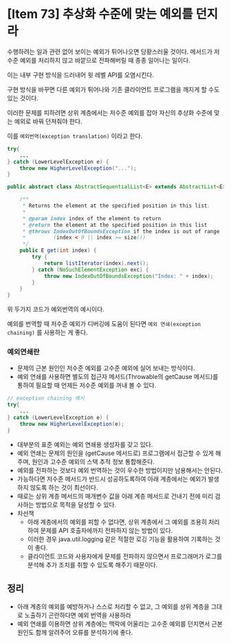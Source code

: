 # [Item 73] 추상화 수준에 맞는 예외를 던지라

수행하려는 일과 관련 없어 보이는 예외가 튀어나오면 당황스러울 것이다. 메서드가 저수준 예외를 처리하지 않고 바깥으로 전파해버릴 때 종종 일어나는 일이다.

이는 내부 구현 방식을 드러내어 윗 레벨 API를 오염시킨다.

구현 방식을 바꾸면 다른 예외가 튀어나와 기존 클라이언트 프로그램을 깨지게 할 수도 있는 것이다.

이러한 문제를 피하려면 상위 계층에서는 저수준 예외를 잡아 자신의 추상화 수준에 맞는 예외로 바꿔 던져줘야 한다.

이를 `예외번역(exception translation)` 이라고 한다.

```java
try{
    ...
} catch (LowerLevelException e) {
    throw new HigherLevelException("...");
}
```

```java
public abstract class AbstractSequentialList<E> extends AbstractList<E> {

    /**
     * Returns the element at the specified position in this list.
     *
     * @param index index of the element to return
     * @return the element at the specified position in this list
     * @throws IndexOutOfBoundsException if the index is out of range
     *         (index < 0 || index >= size())
     */
    public E get(int index) {
        try {
            return listIterator(index).next();
        } catch (NoSuchElementException exc) {
            throw new IndexOutOfBoundsException("Index: " + index);
        }
    }
}
```

위 두가지 코드가 예외번역의 예시이다.

예외를 번역할 때 저수준 예외가 디버깅에 도움이 된다면 `예외 연쇄(exception chaining)` 를 사용하는 게 좋다.

### 예외연쇄란

- 문제의 근본 원인인 저수준 예외를 고수준 예외에 실어 보내는 방식이다.
- 예외 연쇄를 사용하면 별도의 접근자 메서드(Throwable의 getCause 메서드)를 통하여 필요할 때 언제든 저수준 예외를 꺼내 볼 수 있다.

```java
// exception chaining 예시
try{
    ...
} catch (LowerLevelException e) {
    throw new HigherLevelException(e);
}
```

- 대부분의 표준 예외는 예외 연쇄용 생성자를 갖고 있다.
- 예외 연쇄는 문제의 원인을 (getCause 메서드로) 프로그램에서 접근할 수 있게 해주며, 원인과 고수준 예외의 스택 추적 정보 통합해준다.
- 예외를 전파하는 것보다 예외 번역하는 것이 우수한 방법이지만 남용해서는 안된다.
- 가능하다면 저수준 메서드가 반드시 성공하도록하여 아래 계층에서는 예외가 발생하지 않도록 하는 것이 최선이다.
- 때로는 상위 계층 메서드의 매개변수 값을 아래 계층 메서드로 건내기 전에 미리 검사하는 방법으로 목적을 달성할 수 있다.
- 차선책
  - 아래 계층에서의 예외를 피할 수 없다면, 상위 계층에서 그 예외를 조용히 처리하여 문제를 API 호출자에까지 전파하지 않는 방법이 있다.
  - 이러한 경우 java.util.logging 같은 적절한 로깅 기능을 활용하여 기록하는 것이 좋다.
  - 클라이언트 코드와 사용자에게 문제를 전파하지 않으면서 프로그래머가 로그를 분석해 추가 조치를 취할 수 있도록 해주기 때문이다.

## 정리

- 아래 계층의 예외를 예방하거나 스스로 처리할 수 없고, 그 예외를 상위 계층을 그대로 노출하기 곤란하다면 예외 번역을 사용하라
- 예외 연쇄를 이용하면 상위 계층에는 맥락에 어울리는 고수준 예외를 던지면서 근본 원인도 함께 알려주어 오류를 분석하기에 좋다.
